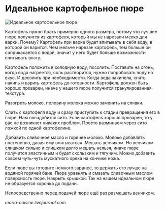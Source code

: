 # Идеальное картофельное пюре

![Идеальное картофельное пюре](../pics/82636cad408a96c104e3d7de7ede5cea.jpg)

Картофель нужно брать примерно одного размера, потому что лучшее пюре получится из картофеля, который мы не нарезали мелко для варки. Почему? Картофель при варке будет впитывать в себя воду, в которой он варится. Чем мельче нарезан картофель, тем больше он соприкасается с водой, значит у него будет больше возможности впитывать влагу.

Картофель положить в холодную воду, посолить. Поставить на огонь, когда вода нагреется, соль растворится, нужно попробовать воду на вкус. И досолить при необходимости. Когда вода закипела, снять накипь и варить картофель до готовности. Картофель должен быть хорошо проварен, иначе у нашего пюре получится гранулированная текстура.

Разогреть молоко, половину молока можно заменить на сливки.

Слить с картофеля воду и сразу приступить к стадии превращения его в пюре. Нам понадобится сито. Если картофель хорошо проварен, то у вас не возникнет никаких проблем. Просто разминаем через сито ложкой по одной картофелине.

Добавить сливочное масло и горячее молоко. Молоко добавлять постепенно, давая ему впитываться. Мешать венчиком. Но венчиком слишком сильно и слишком долго мешать нельзя, иначе пюре получится эластичным и будет скользким и тягучим. Можно добавить совсем чуть-чуть мускатного ореха на кончике ножа.

Если пюре вы готовите немного заранее, то держать его лучше на водяной горячей бане. Пюре уравнять и смазать сливочным маслом поверхность пюре. Накрыть крышкой. Так на нашем идеальном пюре не образуется корочка до подачи.

Непосредственно перед подачей пюре ещё раз размешать венчиком.

_maria-cuisine.livejournal.com_
